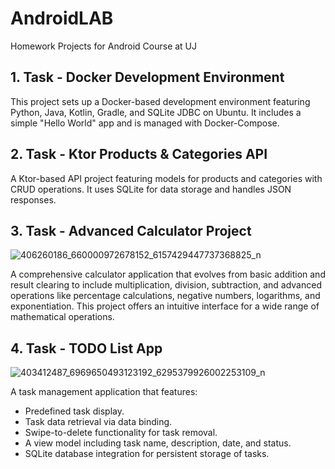 # AndroidLAB
Homework Projects for Android Course at UJ

## 1. Task - Docker Development Environment
This project sets up a Docker-based development environment featuring Python, Java, Kotlin, Gradle, and SQLite JDBC on Ubuntu. It includes a simple "Hello World" app and is managed with Docker-Compose.

## 2. Task - Ktor Products & Categories API

A Ktor-based API project featuring models for products and categories with CRUD operations. It uses SQLite for data storage and handles JSON responses.

## 3. Task - Advanced Calculator Project
![406260186_660000972678152_6157429447737368825_n](https://github.com/o1la/AndroidLAB/assets/91129287/9df7283a-88b8-4c66-9716-fa8f2463d300)

A comprehensive calculator application that evolves from basic addition and result clearing to include multiplication, division, subtraction, and advanced operations like percentage calculations, negative numbers, logarithms, and exponentiation. This project offers an intuitive interface for a wide range of mathematical operations.

## 4. Task - TODO List App
![403412487_6969650493123192_6295379926002253109_n](https://github.com/o1la/AndroidLAB/assets/91129287/a7a381af-2d1a-47dd-9550-51d5ce693435)

A task management application that features:
- Predefined task display.
- Task data retrieval via data binding.
- Swipe-to-delete functionality for task removal.
- A view model including task name, description, date, and status.
- SQLite database integration for persistent storage of tasks.
